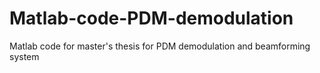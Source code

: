# Matlab-code-PDM-demodulation
Matlab code for master's thesis for PDM demodulation and beamforming system
